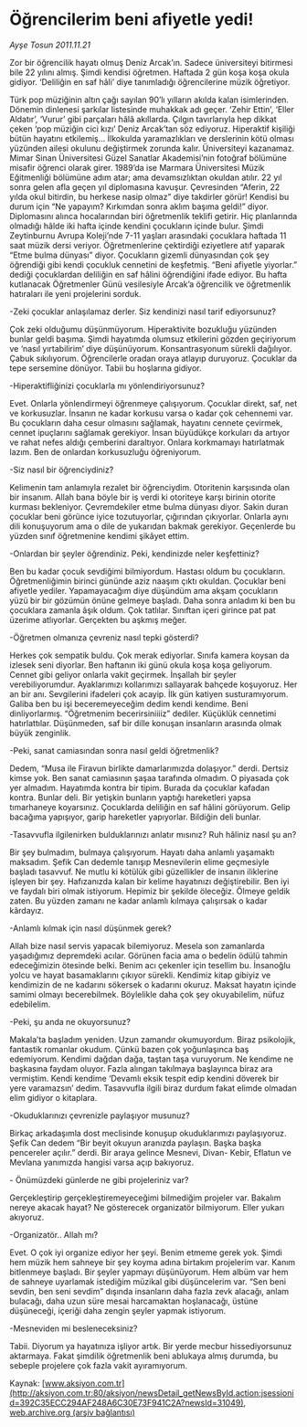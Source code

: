 # Öğrencilerim beni afiyetle yedi!

*Ayşe Tosun 2011.11.21*

<font class="agenda2NewsSpot">
 Zor bir öğrencilik hayatı olmuş Deniz Arcak’ın. Sadece üniversiteyi bitirmesi bile 22 yılını almış. Şimdi kendisi öğretmen. Haftada 2 gün koşa koşa okula gidiyor. ‘Deliliğin en saf hâli’ diye tanımladığı öğrencilerine müzik öğretiyor.
</font>
<font class="newsDetail">
 <p>
 </p>
 <p>
 </p>
 <p class="MsoNormal">
  Türk pop müziğinin altın çağı sayılan 90’lı yılların akılda kalan isimlerinden. Dönemin dinlenesi şarkılar listesinde muhakkak adı geçer. ‘Zehir Ettin’, ‘Eller Aldatır’, ‘Vurur’ gibi parçaları hâlâ akıllarda. Çılgın tavırlarıyla hep dikkat çeken ‘pop müziğin cici kızı’ Deniz Arcak’tan söz ediyoruz. Hiperaktif kişiliği bütün hayatını etkilemiş... İlkokulda yaramazlıkları ve derslerinin kötü olması yüzünden ailesi okulunu değiştirmek zorunda kalır. Üniversiteyi kazanamaz. Mimar Sinan Üniversitesi Güzel Sanatlar Akademisi’nin fotoğraf bölümüne misafir öğrenci olarak girer. 1989’da ise Marmara Üniversitesi Müzik Eğitmenliği bölümüne adım atar; ama devamsızlıktan okuldan atılır. 22 yıl sonra gelen afla geçen yıl diplomasına kavuşur. Çevresinden “Aferin, 22 yılda okul bitirdin, bu herkese nasip olmaz” diye takdirler görür! Kendisi bu durum için “Ne yapayım? Kırkımdan sonra aklım başıma geldi!” diyor. Diplomasını alınca hocalarından biri öğretmenlik teklifi getirir. Hiç planlarında olmadığı hâlde iki hafta içinde kendini çocukların içinde bulur. Şimdi Zeytinburnu Avrupa Koleji’nde 7-11 yaşları arasındaki çocuklara haftada 11 saat müzik dersi veriyor. Öğretmenlerine çektirdiği eziyetlere atıf yaparak “Etme bulma dünyası” diyor. Çocukların gizemli dünyasından çok şey öğrendiği gibi kendi çocukluk cennetini de keşfetmiş. “Beni afiyetle yiyorlar.” dediği çocuklardan deliliğin en saf hâlini öğrendiğini ifade ediyor. Bu hafta kutlanacak Öğretmenler Günü vesilesiyle Arcak’a öğrencilik ve öğretmenlik hatıraları ile yeni projelerini sorduk.
 </p>
 <p>
 </p>
 <p class="MsoNormal">
  -Zeki çocuklar anlaşılamaz derler. Siz kendinizi nasıl tarif ediyorsunuz?
 </p>
 <p>
 </p>
 <p class="MsoNormal">
  Çok zeki olduğumu düşünmüyorum. Hiperaktivite bozukluğu yüzünden bunlar geldi başıma. Şimdi hayatımda olumsuz etkilerini gözden geçiriyorum ve ‘nasıl yırtabilirim’ diye düşünüyorum. Konsantrasyonum sürekli dağılıyor. Çabuk sıkılıyorum. Öğrencilerle oradan oraya atlayıp duruyoruz. Çocuklar da tepe sersemine dönüyor. Tabii bu hoşlarına gidiyor.
 </p>
 <p>
 </p>
 <p class="MsoNormal">
  -Hiperaktifliğinizi çocuklarla mı yönlendiriyorsunuz?
 </p>
 <p>
 </p>
 <p class="MsoNormal">
  Evet. Onlarla yönlendirmeyi öğrenmeye çalışıyorum. Çocuklar direkt, saf, net ve korkusuzlar. İnsanın ne kadar korkusu varsa o kadar çok cehennemi var. Bu çocukların daha cesur olmasını sağlamak, hayatını cennete çevirmek, cennet ipuçlarını sağlamak gerekiyor. İnsan büyüdükçe korkuları da artıyor ve rahat nefes aldığı çemberini daraltıyor. Onlara korkmamayı hatırlatmak lazım. Ben de onlardan korkusuzluğu öğreniyorum.
 </p>
 <p>
 </p>
 <p class="MsoNormal">
  -Siz nasıl bir öğrenciydiniz?
 </p>
 <p>
 </p>
 <p class="MsoNormal">
  Kelimenin tam anlamıyla rezalet bir öğrenciydim. Otoritenin karşısında olan bir insanım. Allah bana böyle bir iş verdi ki otoriteye karşı birinin otorite kurması bekleniyor. Çevremdekiler etme bulma dünyası diyor. Sakin duran çocuklar beni görünce iyice tozutuyorlar, çığırından çıkıyorlar. Onlarla aynı dili konuşuyorum ama o dile de yukarıdan bakmak gerekiyor. Geçenlerde bu yüzden sınıf öğretmenine kendimi şikâyet ettim.
 </p>
 <p>
 </p>
 <p class="MsoNormal">
  -Onlardan bir şeyler öğrendiniz. Peki, kendinizde neler keşfettiniz?
 </p>
 <p>
 </p>
 <p class="MsoNormal">
  Ben bu kadar çocuk sevdiğimi bilmiyordum. Hastası oldum bu çocukların. Öğretmenliğimin birinci gününde aziz naaşım çıktı okuldan. Çocuklar beni afiyetle yediler. Yapamayacağım diye düşündüm ama akşam çocukların yüzü bir bir gözümün önüne gelmeye başladı. Daha sonra anladım ki ben bu çocuklara zamanla âşık oldum. Çok tatlılar. Sınıftan içeri girince pat pat üzerime atlıyorlar. Gerçekten bu aşkmış meğer.
 </p>
 <p>
 </p>
 <p class="MsoNormal">
  -Öğretmen olmanıza çevreniz nasıl tepki gösterdi?
 </p>
 <p>
 </p>
 <p class="MsoNormal">
  Herkes çok sempatik buldu. Çok merak ediyorlar. Sınıfa kamera koysan da izlesek seni diyorlar. Ben haftanın iki günü okula koşa koşa geliyorum. Cennet gibi geliyor onlarla vakit geçirmek. İnşallah bir şeyler verebiliyorumdur. Ayaklarımızı kollarımızı sallayarak bahçede koşuyoruz. Her an bir anı. Sevgilerini ifadeleri çok acayip. İlk gün katiyen susturamıyorum. Galiba ben bu işi beceremeyeceğim dedim kendi kendime. Beni dinliyorlarmış. “Öğretmenim becerirsiniiiiz” dediler. Küçüklük cennetimi hatırlattılar. Düşünmeden, saf bir dille konuşan insanların arasında olmak büyük zenginlik.
 </p>
 <p>
 </p>
 <p class="MsoNormal">
  -Peki, sanat camiasından sonra nasıl geldi öğretmenlik?
 </p>
 <p>
 </p>
 <p class="MsoNormal">
  Dedem, “Musa ile Firavun birlikte damarlarımızda dolaşıyor.” derdi. Dertsiz kimse yok. Ben sanat camiasının şaşaa tarafında olmadım. O piyasada çok yer almadım. Hayatımda kontra bir tipim. Burada da çocuklar kafadan kontra. Bunlar deli. Bir yetişkin bunların yaptığı hareketleri yapsa tımarhaneye koyarsınız. Çocuklarda deliliğin en saf hâlini görüyorum. Gelip bacağıma yapışıyor, garip hareketler yapıyorlar. Bildiğin deli bunlar.
 </p>
 <p>
 </p>
 <p class="MsoNormal">
  -Tasavvufla ilgilenirken bulduklarınızı anlatır mısınız? Ruh hâliniz nasıl şu an?
 </p>
 <p>
 </p>
 <p class="MsoNormal">
  Bir şey bulmadım, bulmaya çalışıyorum. Hayatı daha anlamlı yaşamaktı maksadım. Şefik Can dedemle tanışıp Mesnevilerin elime geçmesiyle başladı tasavvuf. Ne mutlu ki kötülük gibi güzellikler de insanın iliklerine işleyen bir şey. Hafızanızda kalan bir kelime hayatınızı değiştirebilir. Ben iyi ve faydalı biri olmak istiyorum. Hepimiz bir şekilde öleceğiz. Ölmeye geldik zaten. Bu yüzden zamanı ne kadar anlamlı kılmaya çalışırsak o kadar kârdayız.
 </p>
 <p>
 </p>
 <p class="MsoNormal">
  -Anlamlı kılmak için nasıl düşünmek gerek?
 </p>
 <p>
 </p>
 <p class="MsoNormal">
  Allah bize nasıl servis yapacak bilemiyoruz. Mesela son zamanlarda yaşadığımız depremdeki acılar. Görünen facia ama o bedelin ödülü tahmin edeceğimizin ötesinde belki. Benim acı çekenler için tesellim bu. İnsanoğlu yolcu ve hayat basamaklarını çıkıyor sürekli. Kendimiz kitap gibiyiz ve kendimizin de ne kadarını sökersek o kadarını okuruz. Maksat hayatın içinde samimi olmayı becerebilmek. Böylelikle daha çok şey okuyabilelim, nüfuz edebilelim.
 </p>
 <p>
 </p>
 <p class="MsoNormal">
  -Peki, şu anda ne okuyorsunuz?
 </p>
 <p>
 </p>
 <p class="MsoNormal">
  Makala’ta başladım yeniden. Uzun zamandır okumuyordum. Biraz psikolojik, fantastik romanlar okudum. Çünkü bazen çok yoğunlaşınca baş edemiyorum. Kendimi dağdan dağa, taştan taşa vuruyorum. Ne kendime ne başkasına faydam oluyor. Fazla alıngan takılmaya başlayınca biraz ara vermiştim. Kendi kendime ‘Devamlı eksik tespit edip kendini döverek bir yere varamazsın’ dedim. Tasavvufla ilgili biraz durdum fakat elimde olmadan elim gidiyor o kitaplara.
 </p>
 <p>
 </p>
 <p class="MsoNormal">
  -Okuduklarınızı çevrenizle paylaşıyor musunuz?
 </p>
 <p>
 </p>
 <p class="MsoNormal">
  Birkaç arkadaşımla dost meclisinde konuşup okuduklarımızı paylaşıyoruz. Şefik Can dedem “Bir beyit okuyun aranızda paylaşın. Başka başka pencereler açılır.” derdi. Bir araya gelince Mesnevi, Divan- Kebir, Eflatun ve Mevlana yanımızda hangisi varsa açıp bakıyoruz.
 </p>
 <p>
 </p>
 <p class="MsoNormal">
  - Önümüzdeki günlerde ne gibi projeleriniz var?
 </p>
 <p>
 </p>
 <p class="MsoNormal">
  Gerçekleştirip gerçekleştiremeyeceğimi bilmediğim projeler var. Bakalım nereye akacak hayat? Ne gösterecek organizatör bilmiyorum. Eller yukarı akıyoruz.
 </p>
 <p>
 </p>
 <p class="MsoNormal">
  -Organizatör.. Allah mı?
 </p>
 <p>
 </p>
 <p class="MsoNormal">
  Evet. O çok iyi organize ediyor her şeyi. Benim etmeme gerek yok. Şimdi hem müzik hem sahneye bir şey koyma adına birtakım projelerim var. Kanım bitlenmeye başladı. Bir şeyler yapmayı düşünüyorum. Hem albüm var hem de sahneye uyarlamak istediğim müzikal gibi düşüncelerim var. “Sen beni sevdin, ben seni sevdim” dışında insanların daha fazla zevk alacağı, anlam bulacağı, daha uzun süre mesai harcamaktan hoşlanacağı, üstüne düşüneceği, içeriği daha zengin şeyler yapmak istiyorum.
 </p>
 <p>
 </p>
 <p class="MsoNormal">
  -Mesneviden mi besleneceksiniz?
 </p>
 <p>
 </p>
 <p class="MsoNormal">
  Tabii. Diyorum ya hayatınıza işliyor artık. Bir yerde mecbur hissediyorsunuz aktarmaya. Fakat şimdilik öğretmenlik beni ablukaya almış durumda, bu sebeple projelere çok fazla vakit ayıramıyorum.
 </p>
 <p>
 </p>
</font>

Kaynak: [www.aksiyon.com.tr](http://aksiyon.com.tr:80/aksiyon/newsDetail_getNewsById.action;jsessionid=392C35ECC294AF248A6C30E73F941C2A?newsId=31049), [web.archive.org (arşiv bağlantısı)](http://web.archive.org/web/20111125211000/http://aksiyon.com.tr:80/aksiyon/newsDetail_getNewsById.action;jsessionid=392C35ECC294AF248A6C30E73F941C2A?newsId=31049)
